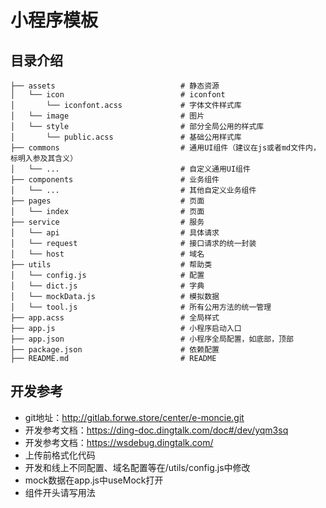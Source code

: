 # 小程序模板

## 目录介绍

  ```
  ├── assets                            # 静态资源
  │   └── icon                          # iconfont
  │       └── iconfont.acss             # 字体文件样式库
  │   └── image                         # 图片
  │   └── style                         # 部分全局公用的样式库
  │       └── public.acss               # 基础公用样式库
  ├── commons                           # 通用UI组件（建议在js或者md文件内，标明入参及其含义）
  │   └── ...                           # 自定义通用UI组件
  ├── components                        # 业务组件
  │   └── ...                           # 其他自定义业务组件
  ├── pages                             # 页面
  │   └── index                         # 页面
  ├── service                           # 服务
  │   └── api                           # 具体请求
  │   └── request                       # 接口请求的统一封装
  │   └── host                          # 域名
  ├── utils                             # 帮助类
  │   └── config.js                     # 配置
  │   └── dict.js                       # 字典
  │   └── mockData.js                   # 模拟数据
  │   └── tool.js                       # 所有公用方法的统一管理
  ├── app.acss                          # 全局样式
  ├── app.js                            # 小程序启动入口
  ├── app.json                          # 小程序全局配置，如底部，顶部
  ├── package.json                      # 依赖配置
  ├── README.md                         # README

  ```

## 开发参考
- git地址：http://gitlab.forwe.store/center/e-moncie.git
- 开发参考文档：https://ding-doc.dingtalk.com/doc#/dev/yqm3sq
- 开发参考文档：https://wsdebug.dingtalk.com/
- 上传前格式化代码
- 开发和线上不同配置、域名配置等在/utils/config.js中修改
- mock数据在app.js中useMock打开
- 组件开头请写用法
